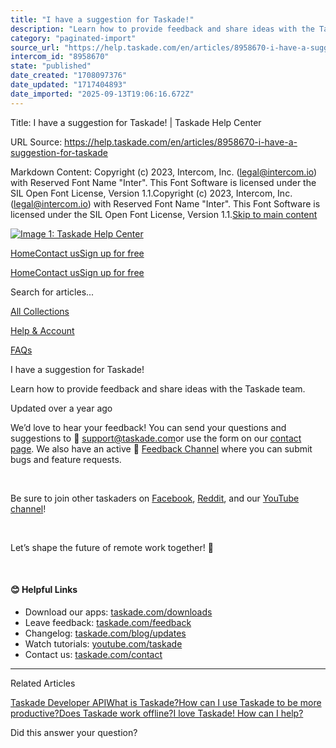 ```yaml
---
title: "I have a suggestion for Taskade!"
description: "Learn how to provide feedback and share ideas with the Taskade team."
category: "paginated-import"
source_url: "https://help.taskade.com/en/articles/8958670-i-have-a-suggestion-for-taskade"
intercom_id: "8958670"
state: "published"
date_created: "1708097376"
date_updated: "1717404893"
date_imported: "2025-09-13T19:06:16.672Z"
---
```


Title: I have a suggestion for Taskade! | Taskade Help Center

URL Source: https://help.taskade.com/en/articles/8958670-i-have-a-suggestion-for-taskade

Markdown Content:
Copyright (c) 2023, Intercom, Inc. (legal@intercom.io) with Reserved Font Name "Inter". This Font Software is licensed under the SIL Open Font License, Version 1.1.Copyright (c) 2023, Intercom, Inc. (legal@intercom.io) with Reserved Font Name "Inter". This Font Software is licensed under the SIL Open Font License, Version 1.1.[Skip to main content](https://help.taskade.com/en/articles/8958670-i-have-a-suggestion-for-taskade#main-content)

[![Image 1: Taskade Help Center](https://downloads.intercomcdn.com/i/o/490280/d14603621e78c833c2d0e66f/2d1230f35f3009fff25b2989e93312a5.png)](https://help.taskade.com/en/)

[Home](https://www.taskade.com/)[Contact us](https://www.taskade.com/contact)[Sign up for free](https://www.taskade.com/signup)

[Home](https://www.taskade.com/)[Contact us](https://www.taskade.com/contact)[Sign up for free](https://www.taskade.com/signup)

Search for articles...

[All Collections](https://help.taskade.com/en/)

[Help & Account](https://help.taskade.com/en/collections/8400891-help-account)

[FAQs](https://help.taskade.com/en/collections/8400898-faqs)

I have a suggestion for Taskade!

Learn how to provide feedback and share ideas with the Taskade team.

Updated over a year ago

We’d love to hear your feedback! You can send your questions and suggestions to 💌 [support@taskade.com](mailto:support@taskade.com)or use the form on our [contact page](https://www.taskade.com/contact). We also have an active 📣 [Feedback Channel](https://www.taskade.com/feedback/feature-requests) where you can submit bugs and feature requests.

​

Be sure to join other taskaders on [Facebook](https://www.facebook.com/taskade), [Reddit](https://www.reddit.com/r/Taskade/), and our [YouTube channel](https://www.youtube.com/taskade)!

​

Let’s shape the future of remote work together! 🎉

​

#### 😊 Helpful Links

*   Download our apps: [taskade.com/downloads](https://taskade.com/downloads) 
*   Leave feedback: [taskade.com/feedback](https://taskade.com/feedback) 
*   Changelog: [taskade.com/blog/updates](https://taskade.com/blog/updates) 
*   Watch tutorials: [youtube.com/taskade](https://youtube.com/taskade) 
*   Contact us: [taskade.com/contact](https://taskade.com/contact) 

* * *

Related Articles

[Taskade Developer API](https://help.taskade.com/en/articles/8958531-taskade-developer-api)[What is Taskade?](https://help.taskade.com/en/articles/8958642-what-is-taskade)[How can I use Taskade to be more productive?](https://help.taskade.com/en/articles/8958648-how-can-i-use-taskade-to-be-more-productive)[Does Taskade work offline?](https://help.taskade.com/en/articles/8958650-does-taskade-work-offline)[I love Taskade! How can I help?](https://help.taskade.com/en/articles/8958672-i-love-taskade-how-can-i-help)

Did this answer your question?
